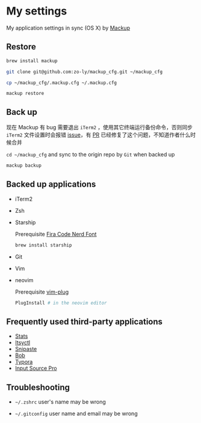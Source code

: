 # My settings

My application settings in sync (OS X) by [Mackup](https://github.com/lra/mackup)

## Restore

```bash
brew install mackup
```

```bash
git clone git@github.com:zo-ly/mackup_cfg.git ~/mackup_cfg
```

```bash
cp ~/mackup_cfg/.mackup.cfg ~/.mackup.cfg
```

```
mackup restore
```

## Back up

现在 Mackup 有 bug 需要退出 `iTerm2` ，使用其它终端运行备份命令，否则同步 `iTerm2` 文件设置时会报错 [issue](https://github.com/lra/mackup/issues/1855)，有 [PR](https://github.com/lra/mackup/pull/1864) 已经修复了这个问题，不知道作者什么时候合并

`cd ~/mackup_cfg` and sync to the origin repo by `Git` when backed up

```bash
mackup backup
```

## Backed up applications

- iTerm2

- Zsh

- Starship

  Prerequisite [Fira Code Nerd Font](https://www.nerdfonts.com/font-downloads)

  ```bash
  brew install starship
  ```

- Git

- Vim

- neovim

  Prerequisite [vim-plug](https://github.com/junegunn/vim-plug)

  ```bash
  PlugInstall # in the neovim editor
  ```

## Frequently used third-party applications

- [Stats](https://github.com/exelban/stats)
- [Itsyctl](https://www.mowglii.com/itsycal/)
- [Snipaste](https://www.snipaste.com/)
- [Bob](https://github.com/ripperhe/Bob/releases)
- [Typora](https://typora.io/)
- [Input Source Pro](https://inputsource.pro/zh-CN)

## Troubleshooting

- `~/.zshrc` user's name may be wrong

- `~/.gitconfig` user name and email may be wrong
